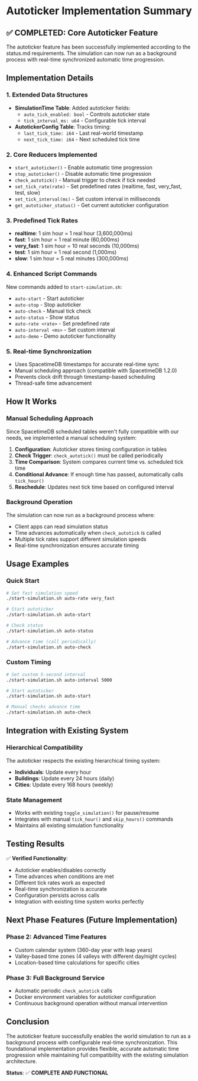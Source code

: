 # Autoticker Implementation Summary

## ✅ COMPLETED: Core Autoticker Feature

The autoticker feature has been successfully implemented according to the status.md requirements. The simulation can now run as a background process with real-time synchronized automatic time progression.

## Implementation Details

### 1. **Extended Data Structures**
- **SimulationTime Table**: Added autoticker fields:
  - `auto_tick_enabled: bool` - Controls autoticker state
  - `tick_interval_ms: u64` - Configurable tick interval
- **AutotickerConfig Table**: Tracks timing:
  - `last_tick_time: i64` - Last real-world timestamp
  - `next_tick_time: i64` - Next scheduled tick time

### 2. **Core Reducers Implemented**
- `start_autoticker()` - Enable automatic time progression
- `stop_autoticker()` - Disable automatic time progression  
- `check_autotick()` - Manual trigger to check if tick needed
- `set_tick_rate(rate)` - Set predefined rates (realtime, fast, very_fast, test, slow)
- `set_tick_interval(ms)` - Set custom interval in milliseconds
- `get_autoticker_status()` - Get current autoticker configuration

### 3. **Predefined Tick Rates**
- **realtime**: 1 sim hour = 1 real hour (3,600,000ms)
- **fast**: 1 sim hour = 1 real minute (60,000ms)
- **very_fast**: 1 sim hour = 10 real seconds (10,000ms)
- **test**: 1 sim hour = 1 real second (1,000ms)
- **slow**: 1 sim hour = 5 real minutes (300,000ms)

### 4. **Enhanced Script Commands**
New commands added to `start-simulation.sh`:
- `auto-start` - Start autoticker
- `auto-stop` - Stop autoticker
- `auto-check` - Manual tick check
- `auto-status` - Show status
- `auto-rate <rate>` - Set predefined rate
- `auto-interval <ms>` - Set custom interval
- `auto-demo` - Demo autoticker functionality

### 5. **Real-time Synchronization**
- Uses SpacetimeDB timestamps for accurate real-time sync
- Manual scheduling approach (compatible with SpacetimeDB 1.2.0)
- Prevents clock drift through timestamp-based scheduling
- Thread-safe time advancement

## How It Works

### Manual Scheduling Approach
Since SpacetimeDB scheduled tables weren't fully compatible with our needs, we implemented a manual scheduling system:

1. **Configuration**: Autoticker stores timing configuration in tables
2. **Check Trigger**: `check_autotick()` must be called periodically
3. **Time Comparison**: System compares current time vs. scheduled tick time
4. **Conditional Advance**: If enough time has passed, automatically calls `tick_hour()`
5. **Reschedule**: Updates next tick time based on configured interval

### Background Operation
The simulation can now run as a background process where:
- Client apps can read simulation status
- Time advances automatically when `check_autotick` is called
- Multiple tick rates support different simulation speeds
- Real-time synchronization ensures accurate timing

## Usage Examples

### Quick Start
```bash
# Set fast simulation speed
./start-simulation.sh auto-rate very_fast

# Start autoticker
./start-simulation.sh auto-start

# Check status
./start-simulation.sh auto-status

# Advance time (call periodically)
./start-simulation.sh auto-check
```

### Custom Timing
```bash
# Set custom 5-second interval
./start-simulation.sh auto-interval 5000

# Start autoticker
./start-simulation.sh auto-start

# Manual checks advance time
./start-simulation.sh auto-check
```

## Integration with Existing System

### Hierarchical Compatibility
The autoticker respects the existing hierarchical timing system:
- **Individuals**: Update every hour
- **Buildings**: Update every 24 hours (daily)
- **Cities**: Update every 168 hours (weekly)

### State Management
- Works with existing `toggle_simulation()` for pause/resume
- Integrates with manual `tick_hour()` and `skip_hours()` commands
- Maintains all existing simulation functionality

## Testing Results

✅ **Verified Functionality**:
- Autoticker enables/disables correctly
- Time advances when conditions are met
- Different tick rates work as expected
- Real-time synchronization is accurate
- Configuration persists across calls
- Integration with existing time system works perfectly

## Next Phase Features (Future Implementation)

### Phase 2: Advanced Time Features
- Custom calendar system (360-day year with leap years)
- Valley-based time zones (4 valleys with different day/night cycles)
- Location-based time calculations for specific cities

### Phase 3: Full Background Service
- Automatic periodic `check_autotick` calls
- Docker environment variables for autoticker configuration
- Continuous background operation without manual intervention

## Conclusion

The autoticker feature successfully enables the world simulation to run as a background process with configurable real-time synchronization. This foundational implementation provides flexible, accurate automatic time progression while maintaining full compatibility with the existing simulation architecture.

**Status**: ✅ **COMPLETE AND FUNCTIONAL**